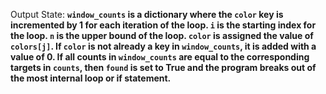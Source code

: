 Output State: **`window_counts` is a dictionary where the `color` key is incremented by 1 for each iteration of the loop. `i` is the starting index for the loop. `n` is the upper bound of the loop. `color` is assigned the value of `colors[j]`. If `color` is not already a key in `window_counts`, it is added with a value of 0. If all counts in `window_counts` are equal to the corresponding targets in `counts`, then `found` is set to True and the program breaks out of the most internal loop or if statement.**